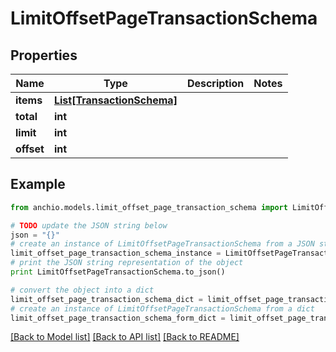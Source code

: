 # LimitOffsetPageTransactionSchema


## Properties

Name | Type | Description | Notes
------------ | ------------- | ------------- | -------------
**items** | [**List[TransactionSchema]**](TransactionSchema.md) |  | 
**total** | **int** |  | 
**limit** | **int** |  | 
**offset** | **int** |  | 

## Example

```python
from anchio.models.limit_offset_page_transaction_schema import LimitOffsetPageTransactionSchema

# TODO update the JSON string below
json = "{}"
# create an instance of LimitOffsetPageTransactionSchema from a JSON string
limit_offset_page_transaction_schema_instance = LimitOffsetPageTransactionSchema.from_json(json)
# print the JSON string representation of the object
print LimitOffsetPageTransactionSchema.to_json()

# convert the object into a dict
limit_offset_page_transaction_schema_dict = limit_offset_page_transaction_schema_instance.to_dict()
# create an instance of LimitOffsetPageTransactionSchema from a dict
limit_offset_page_transaction_schema_form_dict = limit_offset_page_transaction_schema.from_dict(limit_offset_page_transaction_schema_dict)
```
[[Back to Model list]](../README.md#documentation-for-models) [[Back to API list]](../README.md#documentation-for-api-endpoints) [[Back to README]](../README.md)


